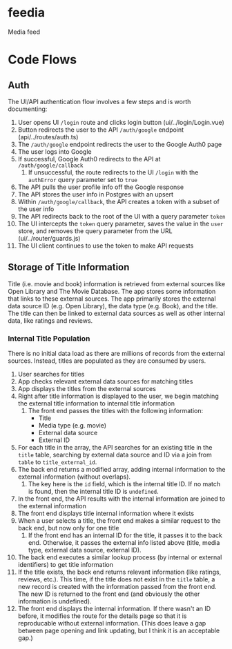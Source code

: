 # feedia

Media feed

# Code Flows

## Auth

The UI/API authentication flow involves a few steps and is worth documenting:

1. User opens UI `/login` route and clicks login button (ui/../login/Login.vue)
2. Button redirects the user to the API `/auth/google` endpoint (api/../routes/auth.ts)
3. The `/auth/google` endpoint redirects the user to the Google Auth0 page
4. The user logs into Google
5. If successful, Google Auth0 redirects to the API at `/auth/google/callback`
   1. If unsuccessful, the route redirects to the UI `/login` with the `authError` query parameter set to `true`
6. The API pulls the user profile info off the Google response
7. The API stores the user info in Postgres with an upsert
8. Within `/auth/google/callback`, the API creates a token with a subset of the user info
9. The API redirects back to the root of the UI with a query parameter `token`
10. The UI intercepts the `token` query parameter, saves the value in the `user` store, and removes the query parameter from the URL (ui/../router/guards.js)
11. The UI client continues to use the token to make API requests

## Storage of Title Information

Title (i.e. movie and book) information is retrieved from external sources like Open Library and The Movie Database. The app stores some information that links to these external sources. The app primarily stores the external data source ID (e.g. Open Library), the data type (e.g. Book), and the title. The title can then be linked to external data sources as well as other internal data, like ratings and reviews.

### Internal Title Population

There is no initial data load as there are millions of records from the external sources. Instead, titles are populated as they are consumed by users.

1. User searches for titles
2. App checks relevant external data sources for matching titles
3. App displays the titles from the external sources
4. Right after title information is displayed to the user, we begin matching the external title information to internal title information
   1. The front end passes the titles with the following information:
      - Title
      - Media type (e.g. movie)
      - External data source
      - External ID
5. For each title in the array, the API searches for an existing title in the `title` table, searching by external data source and ID via a join from `table` to `title_external_id`.
6. The back end returns a modified array, adding internal information to the external information (without overlaps).
   1. The key here is the `id` field, which is the internal title ID. If no match is found, then the internal title ID is `undefined`.
7. In the front end, the API results with the internal information are joined to the external information
8. The front end displays title internal information where it exists
9. When a user selects a title, the front end makes a similar request to the back end, but now only for one title
   1. If the front end has an internal ID for the title, it passes it to the back end. Otherwise, it passes the external info listed above (title, media type, external data source, external ID).
10. The back end executes a similar lookup process (by internal or external identifiers) to get title information
11. If the title exists, the back end returns relevant information (like ratings, reviews, etc.). This time, if the title does not exist in the `title` table, a new record is created with the information passed from the front end. The new ID is returned to the front end (and obviously the other information is undefined).
12. The front end displays the internal information. If there wasn't an ID before, it modifies the route for the details page so that it is reproducable without external information. (This does leave a gap between page opening and link updating, but I think it is an acceptable gap.)
